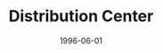 ---
mission_id: dist15
editorsChoice:
title: "Distribution Center"
authors: 
    - "Tim Smulders"
date: "1996-06-01"
filename: "dist15.zip"
description: "Your copilot, Jan Ors, has stolen the Death Star plans, but has become trapped in an Imperial Distribution Center. Your job is to make your way through the center, find her and the plans, and escape with a stolen shuttle."
heroImage: "./dist15.png"
levelReplaced:	JABSHIP
difficulty: yes
bm:	yes
fme: no
wax: no
three_do: no
voc: yes
gmd: no
vue: no
lfd: no
base: "New level from scratch" 
editors: "WDFUSE"

---